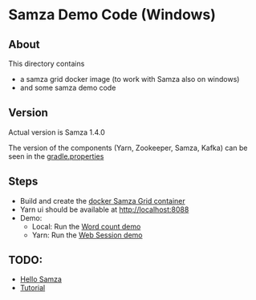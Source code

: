 # Samza Demo Code (Windows)

## About

This directory contains
  * a samza grid docker image (to work with Samza also on windows)
  * and some samza demo code

## Version

Actual version is Samza 1.4.0

The version of the components (Yarn, Zookeeper, Samza, Kafka) can be seen in the [gradle.properties](gradle.properties) 

## Steps

  * Build and create the [docker Samza Grid container](./doc/samza-grid-docker.md)
  * Yarn ui should be available at [http://localhost:8088](http://localhost:8088)
  * Demo:
     * Local: Run the [Word count demo](./doc/demo_word_count.md)
     * Yarn: Run the [Web Session demo](./doc/demo_session_window.md)


## TODO:

  * [Hello Samza](doc/samza-hello.md)
  * [Tutorial](http://samza.apache.org/learn/tutorials/latest/)

  